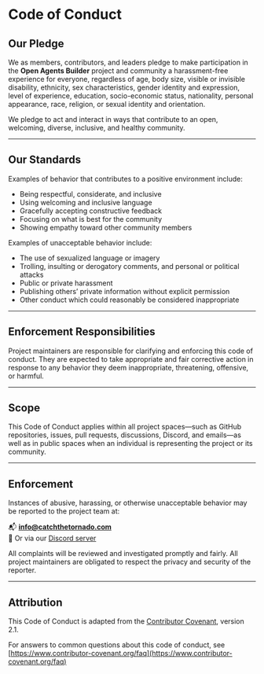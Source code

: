 # Code of Conduct

## Our Pledge

We as members, contributors, and leaders pledge to make participation in the **Open Agents Builder** project and community a harassment-free experience for everyone, regardless of age, body size, visible or invisible disability, ethnicity, sex characteristics, gender identity and expression, level of experience, education, socio-economic status, nationality, personal appearance, race, religion, or sexual identity and orientation.

We pledge to act and interact in ways that contribute to an open, welcoming, diverse, inclusive, and healthy community.

---

## Our Standards

Examples of behavior that contributes to a positive environment include:

- Being respectful, considerate, and inclusive
- Using welcoming and inclusive language
- Gracefully accepting constructive feedback
- Focusing on what is best for the community
- Showing empathy toward other community members

Examples of unacceptable behavior include:

- The use of sexualized language or imagery
- Trolling, insulting or derogatory comments, and personal or political attacks
- Public or private harassment
- Publishing others’ private information without explicit permission
- Other conduct which could reasonably be considered inappropriate

---

## Enforcement Responsibilities

Project maintainers are responsible for clarifying and enforcing this code of conduct. They are expected to take appropriate and fair corrective action in response to any behavior they deem inappropriate, threatening, offensive, or harmful.

---

## Scope

This Code of Conduct applies within all project spaces—such as GitHub repositories, issues, pull requests, discussions, Discord, and emails—as well as in public spaces when an individual is representing the project or its community.

---

## Enforcement

Instances of abusive, harassing, or otherwise unacceptable behavior may be reported to the project team at:

📬 **info@catchthetornado.com**  
💬 Or via our [Discord server](https://discord.gg/xUgwAHvTSq)

All complaints will be reviewed and investigated promptly and fairly. All project maintainers are obligated to respect the privacy and security of the reporter.

---

## Attribution

This Code of Conduct is adapted from the [Contributor Covenant](https://www.contributor-covenant.org), version 2.1.

For answers to common questions about this code of conduct, see  
[https://www.contributor-covenant.org/faq](https://www.contributor-covenant.org/faq)
